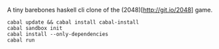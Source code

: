 A tiny barebones haskell cli clone of the (2048)[http://git.io/2048] game.

```
cabal update && cabal install cabal-install
cabal sandbox init
cabal install --only-dependencies
cabal run
```
